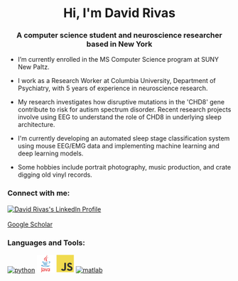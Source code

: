 <h1 align="center">Hi, I'm David Rivas</h1>
<h3 align="center">A computer science student and neuroscience researcher based in New York</h3>

- I’m currently enrolled in the MS Computer Science program at SUNY New Paltz.

- I work as a Research Worker at Columbia University, Department of Psychiatry, with 5 years of experience in neuroscience research.

- My research investigates how disruptive mutations in the 'CHD8' gene contribute to risk for autism spectrum disorder. Recent research projects involve using EEG to understand the role of CHD8 in underlying sleep architecture.

- I'm currently developing an automated sleep stage classification system using mouse EEG/EMG data and implementing machine learning and deep learning models.

- Some hobbies include portrait photography, music production, and crate digging old vinyl records.

<h3 align="left">Connect with me:</h3>
<p align="left">
  <a href="https://linkedin.com/in/david-f-rivas" target="_blank"><img align="center" src="https://raw.githubusercontent.com/rahuldkjain/github-profile-readme-generator/master/src/images/icons/Social/linked-in-alt.svg" alt="David Rivas's LinkedIn Profile" height="30" width="40" /></a>
  <br>
  <br>
  <a href="https://scholar.google.com/citations?user=KsPVH1gAAAAJ&hl=en" alt="David Rivas's Google Scholar Profile">Google Scholar</a>
</p>

<h3 align="left">Languages and Tools:</h3>
<p align="left">
  <a href="https://www.python.org/" target="_blank" rel="noreferrer"><img src="https://upload.wikimedia.org/wikipedia/commons/thumb/c/c3/Python-logo-notext.svg/300px-Python-logo-notext.svg.png" alt="python" width="40" height="40"/></a>
  <a href="https://www.oracle.com/java/" target="_blank" rel="noreferrer"><img src="https://raw.githubusercontent.com/devicons/devicon/master/icons/java/java-original-wordmark.svg" alt="java" width="40" height="40"/></a>
  <a href="https://developer.mozilla.org/en-US/docs/Web/JavaScript" target="_blank" rel="noreferrer"><img src="https://raw.githubusercontent.com/devicons/devicon/master/icons/javascript/javascript-original.svg" alt="javascript" width="40" height="40"/></a>
  <a href="https://www.mathworks.com/products/matlab.html" target="_blank" rel="noreferrer"><img src="https://upload.wikimedia.org/wikipedia/commons/2/21/Matlab_Logo.png" alt="matlab" width="40" height="40"/></a>
</p>
